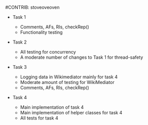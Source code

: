 #CONTRIB: stoveoveoven

- Task 1
    - Comments, AFs, RIs, checkRep()
    - Functionality testing

- Task 2
    - All testing for concurrency
    - A moderate number of changes to Task 1 for thread-safety

- Task 3
    - Logging data in Wikimediator mainly for task 4
    - Moderate amount of testing for WikiMediator
    - Comments, AFs, RIs, checkRep()

- Task 4
    - Main implementation of task 4
    - Main implementation of helper classes for task 4
    - All tests for task 4